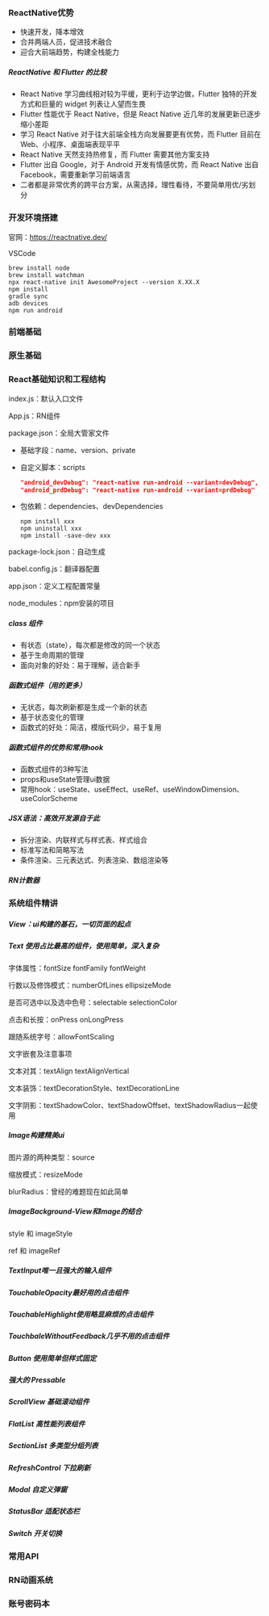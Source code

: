 ### ReactNative优势

- 快速开发，降本增效
- 合并两端人员，促进技术融合
- 迎合大前端趋势，构建全栈能力

##### ReactNative 和 Flutter 的比较

- React Native 学习曲线相对较为平缓，更利于边学边做，Flutter 独特的开发方式和巨量的 widget 列表让人望而生畏
- Flutter 性能优于 React Native，但是 React Native 近几年的发展更新已逐步缩小差距
- 学习 React Native 对于往大前端全栈方向发展要更有优势，而 Flutter 目前在 Web、小程序、桌面端表现平平
- React Native 天然支持热修复，而 Flutter 需要其他方案支持
- Flutter 出自 Google，对于 Android 开发有情感优势，而 React Native 出自 Facebook，需要重新学习前端语言
- 二者都是非常优秀的跨平台方案，从需选择，理性看待，不要简单用优/劣划分

### 开发环境搭建

官网：https://reactnative.dev/

VSCode

```shell
brew install node
brew install watchman
npx react-native init AwesomeProject --version X.XX.X
npm install
gradle sync
adb devices
npm run android
```

### 前端基础

### 原生基础

### React基础知识和工程结构

index.js：默认入口文件						

App.js：RN组件

package.json：全局大管家文件		

- 基础字段：name、version、private

- 自定义脚本：scripts

  ```json
  "android_devDebug": "react-native run-android --variant=devDebug",
  "android_prdDebug": "react-native run-android --variant=prdDebug"
  ```

- 包依赖：dependencies、devDependencies

  ```shell
  npm install xxx
  npm uninstall xxx
  npm install -save-dev xxx
  ```

package-lock.json：自动生成

babel.config.js：翻译器配置				

app.json：定义工程配置常量

node_modules：npm安装的项目

##### class 组件

- 有状态（state），每次都是修改的同一个状态
- 基于生命周期的管理
- 面向对象的好处：易于理解，适合新手

##### 函数式组件（用的更多）

- 无状态，每次刷新都是生成一个新的状态
- 基于状态变化的管理
- 函数式的好处：简洁，模版代码少，易于复用

##### 函数式组件的优势和常用hook

- 函数式组件的3种写法
- props和useState管理ui数据
- 常用hook：useState、useEffect、useRef、useWindowDimension、useColorScheme

##### JSX语法：高效开发源自于此

- 拆分渲染、内联样式与样式表、样式组合
- 标准写法和简略写法
- 条件渲染、三元表达式、列表渲染、数组渲染等

##### RN计数器

### 系统组件精讲

##### View：ui构建的基石，一切页面的起点

##### Text 使用占比最高的组件，使用简单，深入复杂

字体属性：fontSize	fontFamily	fontWeight

行数以及修饰模式：numberOfLines	ellipsizeMode

是否可选中以及选中色号：selectable	selectionColor

点击和长按：onPress	onLongPress

跟随系统字号：allowFontScaling

文字嵌套及注意事项

文本对其：textAlign	textAlignVertical

文本装饰：textDecorationStyle、textDecorationLine

文字阴影：textShadowColor、textShadowOffset、textShadowRadius一起使用

##### Image构建精美ui

图片源的两种类型：source

缩放模式：resizeMode

blurRadius：曾经的难题现在如此简单

##### ImageBackground-View和Image的结合

style 和 imageStyle

ref 和 imageRef

##### TextInput唯一且强大的输入组件

##### TouchableOpacity最好用的点击组件

##### TouchableHighlight使用略显麻烦的点击组件

##### TouchbaleWithoutFeedback几乎不用的点击组件

##### Button 使用简单但样式固定

##### 强大的 Pressable

##### ScrollView 基础滚动组件

##### FlatList 高性能列表组件

##### SectionList 多类型分组列表

##### RefreshControl 下拉刷新

##### Modal 自定义弹窗

##### StatusBar 适配状态栏

##### Switch 开关切换

### 常用API



### RN动画系统



### 账号密码本



